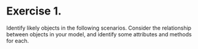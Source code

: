 # Exercise 1.

Identify likely objects in the following scenarios.  Consider the relationship between objects in your model, and identify some attributes and methods for each.

